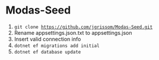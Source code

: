 # Modas-Seed
1. <code>git clone https://github.com/jgrissom/Modas-Seed.git</code>
2. Rename appsettings.json.txt to appsettings.json
3. Insert valid connection info
4. <code>dotnet ef migrations add initial</code>
5. <code>dotnet ef database update</code>
